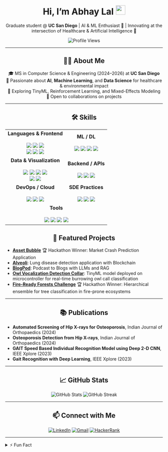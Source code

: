 <div align="center">
  <h1>Hi, I’m Abhay Lal <img src="https://media.giphy.com/media/hvRJCLFzcasrR4ia7z/giphy.gif" width="30"/></h1>
  <p>Graduate student @ <strong>UC San Diego</strong> | AI & ML Enthusiast 🤖 | Innovating at the intersection of Healthcare & Artificial Intelligence 🌱</p>
  <p><img src="https://komarev.com/ghpvc/?username=abhay-lal&label=Profile%20views&color=51b4f2&style=flat" alt="Profile Views" /></p>
</div>

<hr />

<h2 align="center">🧑‍💻 About Me</h2>
<p align="center">
  🎓 MS in Computer Science & Engineering (2024–2026) at <strong>UC San Diego</strong><br />
  🤖 Passionate about <strong>AI</strong>, <strong>Machine Learning</strong>, and <strong>Data Science</strong> for healthcare & environmental impact<br />
  🌱 Exploring TinyML, Reinforcement Learning, and Mixed-Effects Modeling<br />
  🎯 Open to collaborations on projects
</p>

<hr />
<h2 align="center">🛠️ Skills</h2>

<div align="center">

<table>
  <tr>
    <td align="center">
      <strong>Languages & Frontend</strong><br/><br/>
      <img src="https://img.shields.io/badge/Python-FFD43B?style=for-the-badge&logo=python&logoColor=0b3d2e" />
      <img src="https://img.shields.io/badge/C%2B%2B-00599C?style=for-the-badge&logo=c%2B%2B&logoColor=white" />
      <img src="https://img.shields.io/badge/SQL-336791?style=for-the-badge&logo=postgresql&logoColor=white" /><br/>
      <img src="https://img.shields.io/badge/HTML-E34F26?style=for-the-badge&logo=html5&logoColor=white" />
      <img src="https://img.shields.io/badge/CSS-1572B6?style=for-the-badge&logo=css3&logoColor=white" />
      <img src="https://img.shields.io/badge/JavaScript-F7DF1E?style=for-the-badge&logo=javascript&logoColor=000" />
    </td>
    <td align="center">
      <strong>ML / DL</strong><br/><br/>
      <img src="https://img.shields.io/badge/TensorFlow-FF6F00?style=for-the-badge&logo=tensorflow&logoColor=white" />
      <img src="https://img.shields.io/badge/PyTorch-EE4C2C?style=for-the-badge&logo=pytorch&logoColor=white" />
      <img src="https://img.shields.io/badge/Keras-D00000?style=for-the-badge&logo=keras&logoColor=white" />
      <img src="https://img.shields.io/badge/scikit__learn-F7931E?style=for-the-badge&logo=scikitlearn&logoColor=white" />
    </td>
  </tr>
  <tr>
    <td align="center">
      <strong>Data & Visualization</strong><br/><br/>
      <img src="https://img.shields.io/badge/Pandas-150458?style=for-the-badge&logo=pandas&logoColor=white" />
      <img src="https://img.shields.io/badge/NumPy-4D77CF?style=for-the-badge&logo=numpy&logoColor=white" />
      <img src="https://img.shields.io/badge/Seaborn-1976D2?style=for-the-badge&logo=seaborn&logoColor=white" />
      <img src="https://img.shields.io/badge/Matplotlib-11557C?style=for-the-badge&logo=matplotlib&logoColor=white" /><br/>
      <img src="https://img.shields.io/badge/Tableau-E97627?style=for-the-badge&logo=tableau&logoColor=white" />
      <img src="https://img.shields.io/badge/Power%20BI-F2C811?style=for-the-badge&logo=powerbi&logoColor=000" />
    </td>
    <td align="center">
      <strong>Backend / APIs</strong><br/><br/>
      <img src="https://img.shields.io/badge/FastAPI-009688?style=for-the-badge&logo=fastapi&logoColor=white" />
      <img src="https://img.shields.io/badge/Streamlit-FF4B4B?style=for-the-badge&logo=streamlit&logoColor=white" />
      <img src="https://img.shields.io/badge/Microservices-4C8BF5?style=for-the-badge&logo=googlecloud&logoColor=white" />
    </td>
  </tr>
  <tr>
    <td align="center">
      <strong>DevOps / Cloud</strong><br/><br/>
      <img src="https://img.shields.io/badge/CI%2FCD-FF6F00?style=for-the-badge&logo=jenkins&logoColor=white" />
      <img src="https://img.shields.io/badge/Docker-2496ED?style=for-the-badge&logo=docker&logoColor=white" />
      <img src="https://img.shields.io/badge/AWS-232F3E?style=for-the-badge&logo=amazonaws&logoColor=white" />
    </td>
    <td align="center">
      <strong>SDE Practices</strong><br/><br/>
      <img src="https://img.shields.io/badge/DSA-FF2D20?style=for-the-badge&logo=thealgorithms&logoColor=white" />
      <img src="https://img.shields.io/badge/OOP-673AB7?style=for-the-badge&logo=apachemaven&logoColor=white" />
      <img src="https://img.shields.io/badge/System%20Design-0099CC?style=for-the-badge&logo=archlinux&logoColor=white" />
    </td>
  </tr>
  <tr>
    <td align="center" colspan="2">
      <strong>Tools</strong><br/><br/>
      <img src="https://img.shields.io/badge/OpenCV-27338E?style=for-the-badge&logo=opencv&logoColor=white" />
      <img src="https://img.shields.io/badge/Anaconda-44A833?style=for-the-badge&logo=anaconda&logoColor=white" />
      <img src="https://img.shields.io/badge/Git-F05032?style=for-the-badge&logo=git&logoColor=white" />
      <img src="https://img.shields.io/badge/VS%20Code-0078D7?style=for-the-badge&logo=visualstudiocode&logoColor=white" />
    </td>
  </tr>
</table>

</div>

<h2 align="center">🚀 Featured Projects</h2>
<ul>
  <li><a href="https://github.com/abhay-lal/Asset-bubble"><strong>Asset Bubble</strong></a> 🏆 Hackathon Winner: Market Crash Prediction Application</li>
  <li><a href="https://github.com/abhay-lal/Alveoli"><strong>Alveoli</strong></a>: Lung disease detection application with Blockchain</li>
  <li><a href="https://github.com/abhay-lal/BlogPod"><strong>BlogPod</strong></a>: Podcast to Blogs with LLMs and RAG</li>
  <li><a href="https://github.com/abhay-lal/TinyML-Owl"><strong>Owl Vocalization Detection Collar</strong></a>: TinyML model deployed on microcontroller for real-time burrowing owl call classification</li>
  <li><a href="https://github.com/abhay-lal/Agni_astra"><strong>Fire-Ready Forests Challenge</strong></a> 🏆 Hackathon Winner: Hierarchical ensemble for tree classification in fire-prone ecosystems</li>
</ul>

<hr />

<h2 align="center">📚 Publications</h2>
<ul>
  <li><strong>Automated Screening of Hip X-rays for Osteoporosis</strong>, Indian Journal of Orthopaedics (2024)</li>
  <li><strong>Osteoporosis Detection from Hip X-rays</strong>, Indian Journal of Orthopaedics (2024)</li>
  <li><strong>GAIT Speed Based Individual Recognition Model using Deep 2-D CNN</strong>, IEEE Xplore (2023)</li>
  <li><strong>Gait Recognition with Deep Learning</strong>, IEEE Xplore (2023)</li>
</ul>

<hr />

<h2 align="center">📈 GitHub Stats</h2>
<div align="center">
  <img src="https://github-readme-stats.vercel.app/api?username=abhay-lal&show_icons=true&theme=dark&hide_border=true" alt="GitHub Stats" />
  <img src="https://streak-stats.demolab.com?user=abhay-lal&theme=dark&hide_border=true" alt="GitHub Streak" />
</div>

<hr />

<h2 align="center">📫 Connect with Me</h2>
<p align="center">
  <a href="https://linkedin.com/in/lal-abhay"><img src="https://img.shields.io/badge/LinkedIn-0077B5?style=for-the-badge&logo=linkedin&logoColor=white" alt="LinkedIn" /></a>
  <a href="mailto:abhaylal@icloud.com"><img src="https://img.shields.io/badge/Gmail-D14836?style=for-the-badge&logo=gmail&logoColor=white" alt="Gmail" /></a>
  <a href="https://www.hackerrank.com/Abhay_L"><img src="https://img.shields.io/badge/HackerRank-2EC866?style=for-the-badge&logo=HackerRank&logoColor=white" alt="HackerRank" /></a>
</p>

<hr />

<details>
  <summary>⚡ Fun Fact</summary>
  I once taught a neural network to compose music! 🎼
</details>
